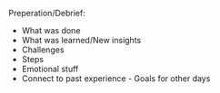 Preperation/Debrief:
- What was done
- What was learned/New insights
- Challenges
- Steps
- Emotional stuff
- Connect to past experience - Goals for other days
